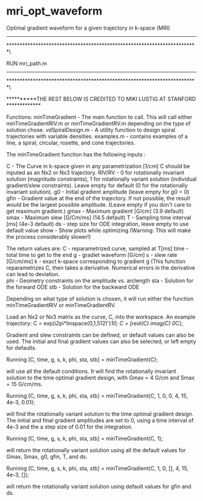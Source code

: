 # mri_opt_waveform
Optimal gradient waveform for a given trajectory in k-space (MRI)
************************************************************************
************************************************************************\

RUN mri_path.m 

************************************************************************
************************************************************************\

**********THE REST BELOW IS CREDITED TO MIKI LUSTIG AT STANFORD *************

Functions:
    minTimeGradient  - The main function to call. This will call either minTimeGradientRIV.m 
			or minTimeGradientRV.m depending on the type of solution chose. 
    vdSpiralDesign.m - A utility function to design spiral 
                        trajectories with variable densities.
    examples.m -  contains examples of a line, a spiral, circular, rosette, and cone trajectories.

The minTimeGradient function has the following inputs :
 
  C       -   The Curve in k-space given in any parametrization [1/cm]
              C should be inputed as an Nx2 or Nx3 trajectory.
  RIV/RV   -  0 for rotationally invariant solution (magnitude constraints),
               1 for rotationally variant solution (individual gradient/slew constraints).
               Leave empty for default (0 for the rotationally invariant solution).
  g0      -   Initial gradient amplitude (leave empty for g0 = 0)
  gfin    -   Gradient value at the end of the trajectory. If not possible, 
              the result would be the largest possible amplitude.
              (Leave empty if you don't care to get maximum gradient.)
  gmax    -   Maximum gradient [G/cm] (3.9 default)
  smax    -   Maximum slew [G/Cm/ms]  (14.5 default)
  T       -   Sampling time interval [ms] (4e-3 default)
  ds      -   step size for ODE integration, leave empty to use default value
  show    -   Show plots while optimizing (Warning: This will make the
              process considerably slower!)
  
The return values are:
  C       - reparametrized curve, sampled at T[ms]
  time    - total time to get to the end
  g       - gradiet waveform [G/cm]
  s       - slew rate [G/cm/ms]
  k       - exact k-space corresponding to gradient g (This function reparametrizes
            C, then takes a derivative. Numerical errors in the derivative can lead to 
            deviation.  
  phi     - Geometry constraints on the amplitude vs. arclength
  sta     - Solution for the forward ODE
  stb     - Solution for the backward ODE



Depending on what type of solution is chosen, it will run either the function 
minTimeGradientRIV or minTimeGradientRV.

Load an Nx2 or Nx3 matrix as the curve, C, into the workspace.
An example trajectory:
	C = exp(i*2*pi*linspace(0,1,512)')*10;
	C = [real(C) imag(C) 0*C];

Gradient and slew constraints can be defined, or default values can also be used. 
The initial and final gradient values can also be selected, 
or left empty for defaults. 

Running 
	[C, time, g, s, k, phi, sta, stb] =  minTimeGradient(C);

will use all the default conditions. It will find the rotationally 
invariant solution to the time optimal gradient design, 
with Gmax = 4 G/cm and Smax = 15 G/cm/ms.

Running
    [C, time, g, s, k, phi, sta, stb] =  minTimeGradient(C, 1, 0, 0, 4, 15, 4e-3, 0.01);

will find the rotationally variant solution to the time optimal gradient design. 
The initial and final gradient amplitudes are set to 0, using a time interval
of 4e-3 and the a step size of 0.01 for the integration.

Running
    [C, time, g, s, k, phi, sta, stb] =  minTimeGradient(C, 1);

will return the rotationally variant solution using all the default 
values for Gmax, Smax, g0, gfin, T, and ds.

Running
        [C, time, g, s, k, phi, sta, stb] =  minTimeGradient(C, 1, 0, [], 4, 15, 4e-3, []);

will return the rotationally variant solution using default values for gfin and ds.

